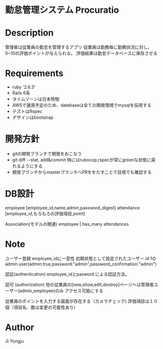 # 勤怠管理システム Procuratio
# Description
管理者は従業員の勤怠を管理するアプリ
従業員は勤務毎に勤務状況に対し、0~10の評価ポイントが与えられる。
評価結果は勤怠データベースに保存させる

# Requirements
- ruby '2.6.3'
- Rails 6系
- タイムゾーンは日本時間
- AWSで運用予定のため、datebaseは全ての開発環境でmysqlを採用する
- テストはRspec
- デザインはbootstrap

# 開発方針
- gitの開発ブランチで開発をおこなう
- git diff --stat, add&commit 時にはrubocop,rspecが常にgreenな状態に戻れるようにする
- 開発ブランチからmasterブランチへPRををだすことで目視でも確認する

# DB設計
employee [employee_id,name,admin,password_digest]
attendance [employee_id,もろもろの評価項目,point]

Association(モデルの関連)
employee
	|
has_many
attendances

# Note
ユーザー登録
employee_idに一意性
初期状態として設定されたユーザー
id:1のadmin user(admin:true,password:"admin",password_confirmation:"admin")

認証(authentication)
employee_idとpasword
による認証方法。

認可 (authorization)
他の従業員の[new,show,edit,destroy]ページへは管理者ユーザー(admin_employee)のみ
アクセス可能にする

従業員のポイントを入力する画面が存在する（カメラチェック)
評価項目は１０個（項目名、数は変更の可能性あり）

# Author
Ji Yongju
